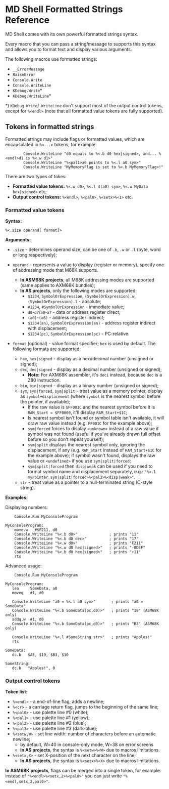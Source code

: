 
# MD Shell Formatted Strings Reference

MD Shell comes with its own powerful formatted strings syntax.

Every macro that you can pass a string/message to supports this syntax and allows you to format text and display various arguments.

The following macros use formatted strings:

- `__ErrorMessage`
- `RaiseError`
- `Console.Write`
- `Console.WriteLine`
- `KDebug.Write`*
- `KDebug.WriteLine`*

*) `KDebug.Write`/`.WriteLine` don't support most of the output control tokens, except for `%<endl>` (note that all formatted value tokens are fully supported).

## Tokens in formatted strings

Formatted strings may include flags or formatted values, which are encapsulated in `%<...>` tokens, for example:

```m68k
        Console.WriteLine "d0 equals to %<.b d0 hex|signed>, and... %<endl>d1 is %<.w d1>"
        Console.WriteLine "%<pal1>a0 points to %<.l a0 sym>"
        Console.WriteLine "MyMemoryFlag is set to %<.b MyMemoryFlag>!"
```

There are two types of tokes:

- **Formatted value tokens:** `%<.w d0>`, `%<.l 4(a0) sym>`, `%<.w MyData hex|signed>` etc;
- **Output control tokens:** `%<endl>`, `%<pal0>`, `%<setx>%<1>` etc.

### Formatted value tokens

**Syntax:**

	%<.size operand[ format]>

**Arguments:**

- `.size` - determines operand size, can be one of `.b`, `.w` or `.l` (byte, word or long respectively);

- `operand` - represents a value to display (register or memory), specify one of addressing mode that M68K supports.
	- __In ASM68K projects__, all M68K addressing modes are supported (same applies to AXM68K bundles);
	- __In AS projects__, only the following modes are supported:
	  - `$1234`, `SymbolOrExpression`, `(SymbolOrExpression).w`, `(SymbolOrExpression).l` - absolute;
	  - `#1234`, `#SymbolOrExpression` - immediate value;
	  - `d0`-`d7`/`a0`-`a7` - data or address register direct;
	  - `(a0)`-`(a6)` - address register indirect;
	  - `$1234(an)`, `SymbolOrExpression(an)` - address register indirect with displacement;
	  - `$1234(pc)`, `SymbolOrExpression(pc)` - PC-relative.

- `format` (optional) - value format specifier; `hex` is used by default. The following formats are supported:
	- `hex`, `hex|signed` - display as a hexadecimal number (unsigned or signed);
	- `dec`, `dec|signed` - display as a decimal number (unsigned or signed);
		- **Note:** For AXM68K assembler, it's `deci` instead, because `dec` is a Z80 instruction.
	- `bin`, `bin|signed` - display as a binary number (unsigned or signed);
	- `sym`, `sym|forced`, `sym|split` - treat value as a memory pointer, display as `symbol+displacement` (where `symbol` is the nearest symbol before the pointer, if available);
		- If the raw value is `$FF001C` and the nearest symbol before it is `RAM_Start = $FF0000`, it'll display `RAM_Start+$1C`;
		- Is nearest symbol isn't found or symbol table isn't available, it will draw raw value instead (e.g. `FF001C` for the example above);
		- `sym|forced` forces to display `<unknown>` instead of a raw value if symbol was not found (useful if you've already drawn full offset before so you don't repeat yourself);
		- `sym|split` displays the nearest symbol only, ignoring the displacement, if any (e.g. `RAM_Start` instead of `RAM_Start+$1C` for the example above); if symbol wasn't found, displays the raw value or `<undefined>` if you use `sym|split|forced`;
		- `sym|split|forced` then `disp|weak` can be used if you need to format symbol name and displacement separately, e.g.: `"%<.l myPointer sym|split|forced>%<pal2>%<disp|weak>"`.
	- `str` - treat value as a pointer to a null-terminated string (C-style string).

**Examples:**

Displaying numbers:

```m68k
	Console.Run MyConsoleProgram

MyConsoleProgram:
    move.w   #$F211, d0
    Console.WriteLine "%<.b d0>"              ; prints "11"
    Console.WriteLine "%<.b d0 dec>"          ; prints "17"
    Console.WriteLine "%<.w d0>"              ; prints "F211"
    Console.WriteLine "%<.w d0 hex|signed>"   ; prints "-0DEF"
    Console.WriteLine "%<.b d0 hex|signed>"   ; prints "+11"
    rts
```

Advanced usage:

```m68k
	Console.Run MyConsoleProgram

MyConsoleProgram:
   lea     SomeData, a0
   moveq   #1, d0
 
   Console.WriteLine "a0 = %<.l a0 sym>"       ; prints "a0 = SomeData"
   Console.WriteLine "%<.b SomeData(pc,d0)>"   ; prints "19" (ASM68K only)
   addq.w  #1, d0
   Console.WriteLine "%<.b SomeData(pc,d0)>"   ; prints "B3" (ASM68K only)

   Console.WriteLine "%<.l #SomeString str>"   ; prints "Apples!"
   rts
 
SomeData:
   dc.b   $AE, $19, $B3, $10
 
SomeString:
   dc.b   "Apples!", 0
```

### Output control tokens

**Token list:**

- `%<endl>` - a end-of-line flag, adds a newline;
- `%<cr>` - a carriage return flag, jumps to the beginning of the same line;
- `%<pal0>` - use palette line #0 (white);
- `%<pal1>` - use palette line #1 (yellow);
- `%<pal2>` - use palette line #2 (blue);
- `%<pal3>` - use palette line #3 (dark-blue);
- `%<setw,W>` - set line width: number of characters before an automatic newline;
	- by default, W=40 in console-only mode, W=38 on error screens
	- __In AS projects__, the syntax is `%<setw>%<W>` due to macros limitations.
- `%<setx,X>` - set X-position of the next character on the line;
	- __In AS projects__, the syntax is `%<setx>%<X>` due to macros limitations.

__In ASM68K projects__, flags can be merged into a single token, for example: instead of `"%<endl>%<setx,2>%<pal0>"` you can just write `"%<endl,setx,2,pal0>"`.
